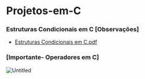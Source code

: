 # Projetos-em-C

### Estruturas Condicionais em C [Observações]
* [Estruturas Condicionais em C.pdf](https://github.com/Jullyene/Projetos-em-C/files/15411667/Estruturas.Condicionais.em.C.pdf)

### [Importante- Operadores em C]
![Untitled](https://github.com/Jullyene/Projetos-em-C/assets/160196619/739bb9ed-d00b-4242-9c3c-bc2950310562)
